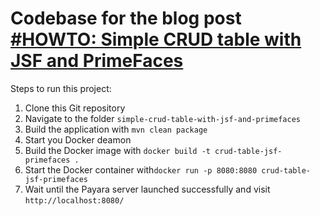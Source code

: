 # Codebase for the blog post [#HOWTO: Simple CRUD table with JSF and PrimeFaces](https://rieckpil.de/howto-simple-crud-table-with-jsf-2-3-and-primefaces/)

Steps to run this project:

1. Clone this Git repository
2. Navigate to the folder `simple-crud-table-with-jsf-and-primefaces`
3. Build the application with `mvn clean package`
4. Start you Docker deamon
5. Build the Docker image with `docker build -t crud-table-jsf-primefaces .`
6. Start the Docker container with`docker run -p 8080:8080 crud-table-jsf-primefaces`
7. Wait until the Payara server launched successfully and visit `http://localhost:8080/`

